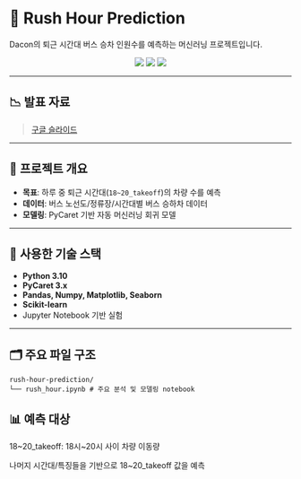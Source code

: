 # 🚌 Rush Hour Prediction

Dacon의 퇴근 시간대 버스 승차 인원수를 예측하는 머신러닝 프로젝트입니다.  

<p align="center">
  <img src="https://img.shields.io/badge/Python-3.10-blue?logo=python">
  <img src="https://img.shields.io/badge/PyCaret-3.0.2-green?logo=ai">
  <img src="https://img.shields.io/badge/ML-Pipeline-orange?logo=scikitlearn">
</p>

---

## 📉 발표 자료

> [구글 슬라이드](https://docs.google.com/presentation/d/1CScy993FKBOMkQL4k5Hz05jaExq4SsulDgIlwq27kYU/edit?usp=sharing)

---

## 📌 프로젝트 개요

- **목표**: 하루 중 퇴근 시간대(`18~20_takeoff`)의 차량 수를 예측
- **데이터**: 버스 노선도/정류장/시간대별 버스 승하차 데이터
- **모델링**: PyCaret 기반 자동 머신러닝 회귀 모델

---

## 🧩 사용한 기술 스택

- **Python 3.10**
- **PyCaret 3.x**
- **Pandas, Numpy, Matplotlib, Seaborn**
- **Scikit-learn**
- Jupyter Notebook 기반 실험

---

## 🗂️ 주요 파일 구조
```
rush-hour-prediction/
└── rush_hour.ipynb # 주요 분석 및 모델링 notebook
```

## 📊 예측 대상
18~20_takeoff: 18시~20시 사이 차량 이동량

나머지 시간대/특징들을 기반으로 18~20_takeoff 값을 예측
